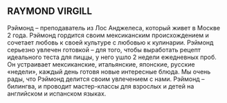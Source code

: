 RAYMOND VIRGILL
---------------

Рэймонд – преподаватель из Лос Анджелеса, который живет в Москве 2 года. Рэймонд гордится своим мексиканским происхождением и сочетает любовь к своей культуре с любовью к кулинарии. Рэймонд серьезно увлечен готовкой  – для того, чтобы выработать рецепт идеального теста для пиццы, у него ушло 2 недели ежедневных проб. Он устраивает мексиканские, итальянские, японские, русские «недели», каждый день готовя новые интересные блюда. Мы очень рады, что Рэймонд делится своим увлечением с нами. Рэймонд – билингва, и проводит мастер-классы для взрослых и детей на английском и испанском языках.
